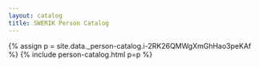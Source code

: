 ```yaml
---
layout: catalog
title: SWERIK Person Catalog
---
```

{% assign p = site.data._person-catalog.i-2RK26QMWgXmGhHao3peKAf %}
{% include person-catalog.html p=p %}


